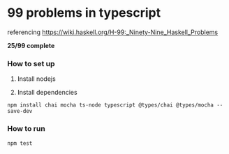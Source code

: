 # 99 problems in typescript

referencing https://wiki.haskell.org/H-99:_Ninety-Nine_Haskell_Problems

**25/99 complete**

### How to set up

1. Install nodejs

2. Install dependencies

`npm install chai mocha ts-node typescript @types/chai @types/mocha --save-dev`

### How to run

`npm test`
